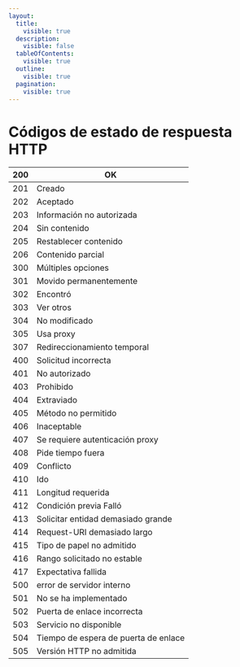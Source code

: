 ```yaml
---
layout:
  title:
    visible: true
  description:
    visible: false
  tableOfContents:
    visible: true
  outline:
    visible: true
  pagination:
    visible: true
---
```


# Códigos de estado de respuesta HTTP



| 200 | OK                                   |
| --- | ------------------------------------ |
| 201 | Creado                               |
| 202 | Aceptado                             |
| 203 | Información no autorizada            |
| 204 | Sin contenido                        |
| 205 | Restablecer contenido                |
| 206 | Contenido parcial                    |
| 300 | Múltiples opciones                   |
| 301 | Movido permanentemente               |
| 302 | Encontró                             |
| 303 | Ver otros                            |
| 304 | No modificado                        |
| 305 | Usa proxy                            |
| 307 | Redireccionamiento temporal          |
| 400 | Solicitud incorrecta                 |
| 401 | No autorizado                        |
| 403 | Prohibido                            |
| 404 | Extraviado                           |
| 405 | Método no permitido                  |
| 406 | Inaceptable                          |
| 407 | Se requiere autenticación proxy      |
| 408 | Pide tiempo fuera                    |
| 409 | Conflicto                            |
| 410 | Ido                                  |
| 411 | Longitud requerida                   |
| 412 | Condición previa Falló               |
| 413 | Solicitar entidad demasiado grande   |
| 414 | Request-URI demasiado largo          |
| 415 | Tipo de papel no admitido            |
| 416 | Rango solicitado no estable          |
| 417 | Expectativa fallida                  |
| 500 | error de servidor interno            |
| 501 | No se ha implementado                |
| 502 | Puerta de enlace incorrecta          |
| 503 | Servicio no disponible               |
| 504 | Tiempo de espera de puerta de enlace |
| 505 | Versión HTTP no admitida             |
